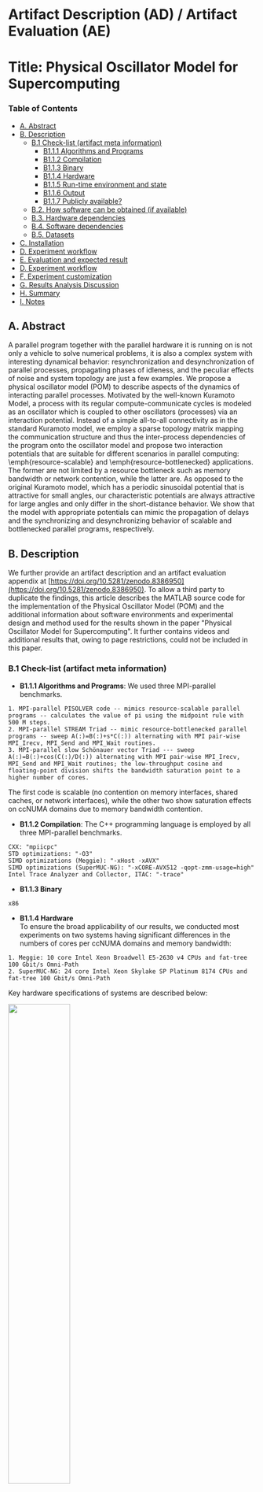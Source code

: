# Artifact Description (AD) / Artifact Evaluation (AE)
# Title: Physical Oscillator Model for Supercomputing

### Table of Contents

* [A. Abstract](#Abstract)
* [B. Description](#Description)
    * [B.1 Check-list (artifact meta information)](#Check-list)
        * [B1.1.1 Algorithms and Programs](#Programs)
        * [B1.1.2 Compilation](#Compilation)
        * [B1.1.3 Binary](#Binary)
        * [B1.1.4 Hardware](#Hardware)
        * [B1.1.5 Run-time environment and state](#state)
        * [B1.1.6 Output](#Output)
        * [B1.1.7 Publicly available?](#available)
    * [B.2. How software can be obtained (if available)](#software)
    * [B.3. Hardware dependencies](#HWD)
    * [B.4. Software dependencies](#SWD)
    * [B.5. Datasets](#Datasets)
* [C. Installation](#Installation)
* [D. Experiment workflow](#WF)
* [E. Evaluation and expected result](#Evaluation)
* [D. Experiment workflow](#WF)
* [F. Experiment customization](#Experiment)
* [G. Results Analysis Discussion](#Results)
* [H. Summary](#Summary)
* [I. Notes](#Notes)

<a name="Abstract"></a>
## A. Abstract
A parallel program together with the parallel hardware it is running on is 
not only a vehicle to solve numerical problems, it is also a
complex system with interesting dynamical behavior: resynchronization and
desynchronization of parallel processes, propagating phases of idleness, and
the peculiar effects of noise and system topology are just a few
examples. We propose a physical oscillator model (POM) to describe 
aspects of the dynamics of interacting parallel processes. Motivated
by the well-known Kuramoto Model, a process with its
regular compute-communicate cycles is modeled as an oscillator which is
coupled to other oscillators (processes) via an interaction potential. 
Instead of a simple all-to-all connectivity as in the standard Kuramoto
model, we employ a sparse topology matrix mapping the communication structure 
and thus the inter-process dependencies of the program onto the 
oscillator model and propose two interaction potentials
that are suitable for different scenarios in parallel computing: 
\emph{resource-scalable} and \emph{resource-bottlenecked} 
applications. The former are not limited by a resource bottleneck such
as memory bandwidth or network contention, while the latter are. 
As opposed to the original Kuramoto model, which has a periodic
sinusoidal potential that is attractive for small angles,
our characteristic potentials are always attractive for large 
angles and only differ in the short-distance behavior. 
We show that the model with appropriate potentials can mimic
the propagation of delays and the synchronizing and desynchronizing 
behavior of scalable and bottlenecked parallel programs, respectively.

<a name="Description"></a>
## B. Description
We further provide an artifact description and an artifact evaluation appendix at [https://doi.org/10.5281/zenodo.8386950](https://doi.org/10.5281/zenodo.8386950). 
To allow a third party to duplicate the findings, this article describes the MATLAB source code for the implementation of the Physical Oscillator Model (POM) and the additional information about software environments and experimental design and method used for the results shown in the paper "Physical Oscillator Model for Supercomputing".
It further contains videos and additional results that, owing to page restrictions, could not be included in this paper.

<a name="Check-list"></a>
### B.1 Check-list (artifact meta information)

<a name="Programs"></a>

- **B1.1.1 Algorithms and Programs**:
We used three MPI-parallel benchmarks.
```
1. MPI-parallel PISOLVER code -- mimics resource-scalable parallel programs -- calculates the value of pi using the midpoint rule with 500 M steps.
2. MPI-parallel STREAM Triad -- mimic resource-bottlenecked parallel programs -- sweep A(:)=B(:)+s*C(:)) alternating with MPI pair-wise MPI_Irecv, MPI_Send and MPI_Wait routines.
3. MPI-parallel slow Schönauer vector Triad --- sweep A(:)=B(:)+cos(C(:)/D(:)) alternating with MPI pair-wise MPI_Irecv, MPI_Send and MPI_Wait routines; the low-throughput cosine and floating-point division shifts the bandwidth saturation point to a higher number of cores.
```
The first code is scalable (no contention on memory interfaces, shared caches, or network interfaces), while the other two show saturation effects on ccNUMA domains due to memory bandwidth contention.

<a name="Compilation"></a>

- **B1.1.2 Compilation**:
The C++ programming language is employed by all three MPI-parallel benchmarks.
```     
CXX: "mpiicpc"
STD optimizations: "-O3"
SIMD optimizations (Meggie): "-xHost -xAVX"
SIMD optimizations (SuperMUC-NG): "-xCORE-AVX512 -qopt-zmm-usage=high"
Intel Trace Analyzer and Collector, ITAC: "-trace"
```

<a name="Binary"></a>

- **B1.1.3 Binary**
```
x86
```

<a name="Hardware"></a>

- **B1.1.4 Hardware**  
To ensure the broad applicability of our results, we conducted most
experiments on two systems having significant differences in the numbers of cores per ccNUMA domains and memory bandwidth:
```
1. Meggie: 10 core Intel Xeon Broadwell E5-2630 v4 CPUs and fat-tree 100 Gbit/s Omni-Path 
2. SuperMUC-NG: 24 core Intel Xeon Skylake SP Platinum 8174 CPUs and fat-tree 100 Gbit/s Omni-Path 
```
    
Key hardware specifications of systems are described below:


<img src="Hardware.png" style="width: 50%; height: auto;">
   
<a name="state"></a>

- **B1.1.5 Run-time environment and state**:
A comprehensive state description of the system that was utilized to conduct the experiments depicted in the paper's figures can be found in [`Meggie_state.csv`](Meggie_state.csv).
This lists comprehensive hardware information on 

     - libraries and compilers along with their versions 
     - operating system kernel, version and other details
     - CPUset
     - topology (cores, cache, NUMA)
     - NUMA balancing
     - general memory details 
     - transparent huge pages
     - performance energy bias
     - hardware power limits

<a name="Output"></a>

- **B1.1.6 Output**

The work considers the runtime of each process at each iteration in `seconds` and the delay propagation speed in `ranks/sec` as primary metrics.

<a name="available"></a>

- **B1.1.7 Publicly available?**
```
yes
```

<a name="software"></a>
### B.2. How software can be obtained (if available)
To download the software's, check out the following websites: 

* POM implementation: [https://tiny.cc/PMBS23-OSC-AD](https://tiny.cc/PMBS23-OSC-AD)
* Intel C++ compiler: [https://software.intel.com/content/www/us/en/develop/tools/oneapi/components/dpc-compiler.html](https://software.intel.com/content/www/us/en/develop/tools/oneapi/components/dpc-compiler.html)
* Intel MPI library: [https://intel.com/content/www/us/en/developer/tools/oneapi/mpi-library.html](https://intel.com/content/www/us/en/developer/tools/oneapi/mpi-library.html)
* Intel Trace Analyzer and Collector: [https://software.intel.com/en-us/trace-analyzer](https://software.intel.com/en-us/trace-analyzer)
* MATLAB: [https://matlab.mathworks.com](https://matlab.mathworks.com)

<a name="HWD"></a>
### B.3. Hardware dependencies
Experiments were conducted on SuperMUC-NG (Intel Xeon Skylake SP CPUs) at the power-capped clock-frequency of 2.3 GHz (fixed, turbo disabled), and on ClusterB (Intel Xeon Broadwell CPUs) at base clock-frequency of  2.2 GHz (fixed, turbo disabled).
The reproducibility of experiments requires mapping consecutive MPI processes to consecutive cores and fixing the frequency and switching-off the turbo mode.

<a name="SWD"></a>
### B.4. Software dependencies
The MATLAB model's implementation and Intel Trace Analyzer and Collector (ITAC) utilizes the following version updates. 

* MATLAB model's implementation, version 2023, update 0
* MATLAB tool, version 2022, update R2022a
* Intel Trace Analyzer and Collector, version 2021, update 6

Key software specifications on both systems are described below:

<img src="Software.png" style="width: 60%; height: auto;">


<a name="Datasets"></a>
### B.5. Datasets

1. Resource-scalable parallel programs: The MPI-parallel PISOLVER code comprises a large number of back-to-back double-precision divide instructions, whose throughput is exactly one instruction per 16 clock cycles on Broadwell.
2. Resource-bottlenecked parallel programs: Working sets were chosen large enough to not fit into any cache, which is at least 10x the last-level cache size, i.e., L3 caches (non-inclusive victim L3+L2 caches) in the Broadwell (Skylake) processors of ClusterB (SuperMUC-NG).
    Data sharing across overlapping kernels was ruled out to eliminate the possibility of cache reuse.
     *  MPI-parallel McCalpin STREAM TRIAD, A(:)=B(:)+s*C(:):
        An overall working set of 48 GB (2 x 10^9 elements) on ClusterB and 1.2 GB (5 x 10^7 elements) on SuperMUC-NG is split evenly across the MPI processes, respectively.
     * MPI-parallel slow Schönauer TRIAD, A(:)=B(:)+cos(C(:)/D(:)):
        An overall working set of 1.6 GB (5 x 10^7 elements) on SuperMUC-NG is split evenly across the MPI processes.

    After each full loop traversal, each MPI rank `i` sends and receives data to and from each of its direct neighbors `i + 1` and `i - 1`. The process topology is an open-chain.

<a name="Installation"></a>
## C. Installation
Please install above-mentioned software dependencies.

<a name="WF"></a>
## D. Experiment workflow
To reproduce the experimental results, git clone the following repository:

```
git clone https://github.com/RRZE-HPC/OSC-AD && cd OSC-AD
```

Run the [kuramoto.m](kuramoto.m) script and generate results using the available configuration options shown. Below is a sample output visualisation:

<img src="POMviz.png" style="width: 50%; height: auto;">

## Defining communication typologies
Communication typologies `T_{ij}` of MPI-parallel micro-benchmarks are described below.

```matlab
topology = zeros(n);
for i = 1:N
    for j = 1:N  
    	x = j-i;
        d = ...; % 1 (next) or 2 (next-to-next) communication only
        if ...
        (x == d) % lower dth sub-diagonal (non-periodic)
        (-x == d) % upper dth sub-diagonal (non-periodic)
        ((-x == d) | (x == n-d)) % upper dth and lower (n-d)th sub-diagonal (periodic)
        ((x == d) | (-x == n-d)) % lower dth and upper (n-d)th sub-diagonal (periodic)
        (abs(x) == d) % both upper and lower dth sub-diagonal (non-periodic)
        ((abs(x) == d) | (abs(x) == n-d)) % both upper and lower dth and (n-d)th sub-diagonals (periodic) 
            topology(j,i) = 1;
        end       
    end
end
```

<a name="Evaluation"></a>
## E. Evaluation and expected result
Run the MATLAB implementation according to the README file and compare the results in the paper. 
Validation of our Physical Oscillator Model (POM) was done by applying comparison with experimental collected traces on two platforms.
Navigate to the links of Google documents, mentioned in Section G of this article, to access the videos of stored measured results.
If executed on the same hardware as described, we anticipate that these figures will be within the bounds of those in the paper.

<a name="Experiment"></a>
## F. Experiment customization
We took a number of measures to create a reproducible experimental environment and minimize any noise from system sources.
Before actual measurements were taken, at least 50 warm-up time steps with barrier synchronization were performed to allow the MPI runtimes to settle and eliminate first-call overhead. 
In MPI programs, noise or one-off delays were generated by extending the computational phase on certain MPI ranks via doing extra work.

<a name="Results"></a>
## G. Results analysis discussion
Communication delays for non-blocking calls were measured by time spent in the `MPI_Waitall` function. 

## Boilerplate graphical visualization output
In the figure above [POMviz.png](POMviz.png), we show the output from the MATLAB model's implementation.
Beyond the `circle diagram` option for result visualization, implementation display two further options:  

1. the `timeline of phase differences` for oscillators 
2. the `timeline of potentials` 

See Listings below for both.

1. Timeline visualization of phase-differences for oscillators.
    ```matlab
    for j = 1:length(t)
        g=dot(topology,theta(:,j)-theta(:,j)',2)
        fprintf(outputfile,'%6.3f %6.3f \n',t,g); 
    end
    ```

2. Boilerplate graphical visualization for potential.
    ```matlab
    for j = 1:length(t)
        v=sum(dot(topology,tanh(abs(theta(:,j)-theta(:,j)')),2))
        fprintf(outputfile,'%6.3f %6.3f \n',t,v);
    end
    ```

## Impact of `sigma` for resource-bottlenecked programs
The following figure shows the effect of `sigma` (from `Equation 4 of paper`) for the resource-bottlenecked programs.

![sigma.png](sigma.png "Impact of sigma")

## Videos: MPI programs analogy with POM
Two communication typologies are considered for each case: 

1. `d=+-1`, i.e., process `P_i` send and receive from `P_{i+1}` and `P_{i-1}` processes
2. `d=+-1, -2`, i.e., process `P_i` receive from `P_{i+1}` and `P_{i-1}`, while send to `P_{i+1}`, `P_{i-1}` and `P_{i-2}`
   
<img src="topologies.png" style="width: 35%; height: auto;">

POM results for analogy with two MPI-parallel codes were considered for two systems; press the play button to watch the videos for 30 iterations runs. 

* MPI-parallel PISOLVER code on 2 SuperMUC-NG sockets
     *  POM: [https://docs.google.com/drawings/d/18rspIRpGvnWx7yZ1XUULge1WRc9aCfhGJSnt-K_kzlQ](https://docs.google.com/drawings/d/18rspIRpGvnWx7yZ1XUULge1WRc9aCfhGJSnt-K_kzlQ)
     *  MPI code: [https://docs.google.com/drawings/d/18EbRRCYU-U9CimlWYye8KP_PHVWdM0fbZe7lPKp_YLs](https://docs.google.com/drawings/d/18EbRRCYU-U9CimlWYye8KP_PHVWdM0fbZe7lPKp_YLs)
 
* MPI-parallel STREAM Triad on 4 ClusterB sockets
     *  POM: [https://docs.google.com/drawings/d/1U-C7aTMwkm5PUTqDf9ecIPL7idGeqj6X1xjVkVxxeDc](https://docs.google.com/drawings/d/1U-C7aTMwkm5PUTqDf9ecIPL7idGeqj6X1xjVkVxxeDc)
     *  MPI code: [https://docs.google.com/drawings/d/1ytbTzhhML29RrI71FuHm3k3I5UicmeQSH3xEdzfiT6w](https://docs.google.com/drawings/d/1ytbTzhhML29RrI71FuHm3k3I5UicmeQSH3xEdzfiT6w)

<a name="Summary"></a>
## H. Summary
Please see the Section 6 of the paper that presents the summary.

<a name="Notes"></a>
## I. Notes

Please cite the work as:

* A. Afzal, G. Hager, and G. Wellein: Physical Oscillator Model for Supercomputing. [DOI:10.1145/3624062.3625535](https://doi.org/10.1145/3624062.3625535)

Bibtex:  
> @INPROCEEDINGS{POM2023,  
>   author={Afzal, Ayesha and Hager, Georg and Wellein, Gerhard},  
>   booktitle={2023 IEEE/ACM Performance Modeling, Benchmarking and Simulation of High Performance Computer Systems (PMBS)},   
>   title={Physical Oscillator Model for Supercomputing},   
>   year={2023},  
>   doi={10.1145/3624062.3625535}}

* A. Afzal, G. Hager, and G. Wellein: Physical Oscillator Model for Supercomputing  -- Data Artifact Appendix. [DOI:10.5281/zenodo.8386950](https://doi.org/10.5281/zenodo.8386950)

Bibtex:  
> @INPROCEEDINGS{POMAD2023,  
>   author={Afzal, Ayesha and Hager, Georg and Wellein, Gerhard},  
>   booktitle={[online]},   
>   title={Physical Oscillator Model for Supercomputing {--} Data Artifact Appendix},   
>   year={2023},  
>   doi={10.5281/zenodo.8386950}} 

